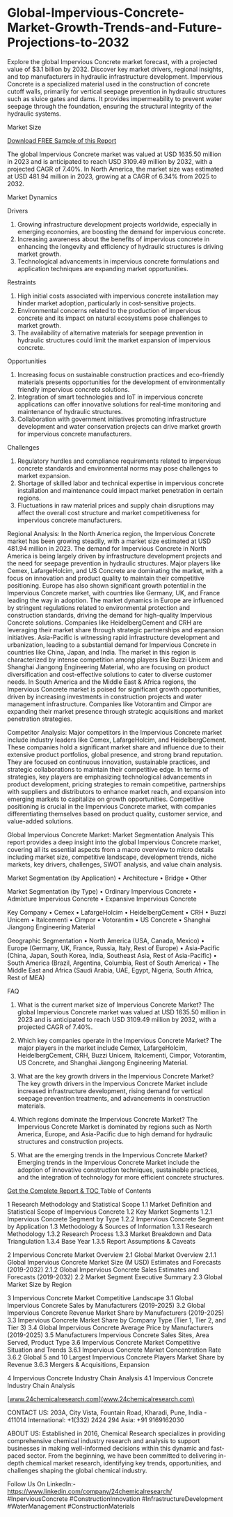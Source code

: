 # Global-Impervious-Concrete-Market-Growth-Trends-and-Future-Projections-to-2032
Explore the global Impervious Concrete market forecast, with a projected value of $3.1 billion by 2032. Discover key market drivers, regional insights, and top manufacturers in hydraulic infrastructure development.
Impervious Concrete is a specialized material used in the construction of concrete cutoff walls, primarily for vertical seepage prevention in hydraulic structures such as sluice gates and dams. It provides impermeability to prevent water seepage through the foundation, ensuring the structural integrity of the hydraulic systems.

Market Size

[Download FREE Sample of this Report ]([url](https://www.24chemicalresearch.com/download-sample/288380/global-impervious-concrete-forecast-market-2025-2032-588))  

The global Impervious Concrete market was valued at USD 1635.50 million in 2023 and is anticipated to reach USD 3109.49 million by 2032, with a projected CAGR of 7.40%.
In North America, the market size was estimated at USD 481.94 million in 2023, growing at a CAGR of 6.34% from 2025 to 2032.

Market Dynamics

Drivers
1. Growing infrastructure development projects worldwide, especially in emerging economies, are boosting the demand for impervious concrete.
2. Increasing awareness about the benefits of impervious concrete in enhancing the longevity and efficiency of hydraulic structures is driving market growth.
3. Technological advancements in impervious concrete formulations and application techniques are expanding market opportunities.

Restraints
1. High initial costs associated with impervious concrete installation may hinder market adoption, particularly in cost-sensitive projects.
2. Environmental concerns related to the production of impervious concrete and its impact on natural ecosystems pose challenges to market growth.
3. The availability of alternative materials for seepage prevention in hydraulic structures could limit the market expansion of impervious concrete.

Opportunities
1. Increasing focus on sustainable construction practices and eco-friendly materials presents opportunities for the development of environmentally friendly impervious concrete solutions.
2. Integration of smart technologies and IoT in impervious concrete applications can offer innovative solutions for real-time monitoring and maintenance of hydraulic structures.
3. Collaboration with government initiatives promoting infrastructure development and water conservation projects can drive market growth for impervious concrete manufacturers.

Challenges
1. Regulatory hurdles and compliance requirements related to impervious concrete standards and environmental norms may pose challenges to market expansion.
2. Shortage of skilled labor and technical expertise in impervious concrete installation and maintenance could impact market penetration in certain regions.
3. Fluctuations in raw material prices and supply chain disruptions may affect the overall cost structure and market competitiveness for impervious concrete manufacturers.

Regional Analysis:
In the North America region, the Impervious Concrete market has been growing steadily, with a market size estimated at USD 481.94 million in 2023. The demand for Impervious Concrete in North America is being largely driven by infrastructure development projects and the need for seepage prevention in hydraulic structures. Major players like Cemex, LafargeHolcim, and US Concrete are dominating the market, with a focus on innovation and product quality to maintain their competitive positioning.
Europe has also shown significant growth potential in the Impervious Concrete market, with countries like Germany, UK, and France leading the way in adoption. The market dynamics in Europe are influenced by stringent regulations related to environmental protection and construction standards, driving the demand for high-quality Impervious Concrete solutions. Companies like HeidelbergCement and CRH are leveraging their market share through strategic partnerships and expansion initiatives.
Asia-Pacific is witnessing rapid infrastructure development and urbanization, leading to a substantial demand for Impervious Concrete in countries like China, Japan, and India. The market in this region is characterized by intense competition among players like Buzzi Unicem and Shanghai Jiangong Engineering Material, who are focusing on product diversification and cost-effective solutions to cater to diverse customer needs.
In South America and the Middle East & Africa regions, the Impervious Concrete market is poised for significant growth opportunities, driven by increasing investments in construction projects and water management infrastructure. Companies like Votorantim and Cimpor are expanding their market presence through strategic acquisitions and market penetration strategies.

Competitor Analysis:
Major competitors in the Impervious Concrete market include industry leaders like Cemex, LafargeHolcim, and HeidelbergCement. These companies hold a significant market share and influence due to their extensive product portfolios, global presence, and strong brand reputation. They are focused on continuous innovation, sustainable practices, and strategic collaborations to maintain their competitive edge.
In terms of strategies, key players are emphasizing technological advancements in product development, pricing strategies to remain competitive, partnerships with suppliers and distributors to enhance market reach, and expansion into emerging markets to capitalize on growth opportunities. Competitive positioning is crucial in the Impervious Concrete market, with companies differentiating themselves based on product quality, customer service, and value-added solutions.

Global Impervious Concrete Market: Market Segmentation Analysis
This report provides a deep insight into the global Impervious Concrete market, covering all its essential aspects from a macro overview to micro details including market size, competitive landscape, development trends, niche markets, key drivers, challenges, SWOT analysis, and value chain analysis.

Market Segmentation (by Application)
•	Architecture
•	Bridge
•	Other

Market Segmentation (by Type)
•	Ordinary Impervious Concrete
•	Admixture Impervious Concrete
•	Expansive Impervious Concrete

Key Company
•	Cemex
•	LafargeHolcim
•	HeidelbergCement
•	CRH
•	Buzzi Unicem
•	Italcementi
•	Cimpor
•	Votorantim
•	US Concrete
•	Shanghai Jiangong Engineering Material

Geographic Segmentation
•	North America (USA, Canada, Mexico)
•	Europe (Germany, UK, France, Russia, Italy, Rest of Europe)
•	Asia-Pacific (China, Japan, South Korea, India, Southeast Asia, Rest of Asia-Pacific)
•	South America (Brazil, Argentina, Columbia, Rest of South America)
•	The Middle East and Africa (Saudi Arabia, UAE, Egypt, Nigeria, South Africa, Rest of MEA)

FAQ 

01. What is the current market size of Impervious Concrete Market?
The global Impervious Concrete market was valued at USD 1635.50 million in 2023 and is anticipated to reach USD 3109.49 million by 2032, with a projected CAGR of 7.40%.

02. Which key companies operate in the Impervious Concrete Market?
The major players in the market include Cemex, LafargeHolcim, HeidelbergCement, CRH, Buzzi Unicem, Italcementi, Cimpor, Votorantim, US Concrete, and Shanghai Jiangong Engineering Material.

03. What are the key growth drivers in the Impervious Concrete Market?
The key growth drivers in the Impervious Concrete Market include increased infrastructure development, rising demand for vertical seepage prevention treatments, and advancements in construction materials.

04. Which regions dominate the Impervious Concrete Market?
The Impervious Concrete Market is dominated by regions such as North America, Europe, and Asia-Pacific due to high demand for hydraulic structures and construction projects.

05. What are the emerging trends in the Impervious Concrete Market?
Emerging trends in the Impervious Concrete Market include the adoption of innovative construction techniques, sustainable practices, and the integration of technology for more efficient concrete structures.

[Get the Complete Report & TOC 
]([url](https://www.24chemicalresearch.com/reports/288380/global-impervious-concrete-forecast-market-2025-2032-588))
Table of Contents

1 Research Methodology and Statistical Scope
1.1 Market Definition and Statistical Scope of Impervious Concrete
1.2 Key Market Segments
1.2.1 Impervious Concrete Segment by Type
1.2.2 Impervious Concrete Segment by Application
1.3 Methodology & Sources of Information
1.3.1 Research Methodology
1.3.2 Research Process
1.3.3 Market Breakdown and Data Triangulation
1.3.4 Base Year
1.3.5 Report Assumptions & Caveats

2 Impervious Concrete Market Overview
2.1 Global Market Overview
2.1.1 Global Impervious Concrete Market Size (M USD) Estimates and Forecasts (2019-2032)
2.1.2 Global Impervious Concrete Sales Estimates and Forecasts (2019-2032)
2.2 Market Segment Executive Summary
2.3 Global Market Size by Region

3 Impervious Concrete Market Competitive Landscape
3.1 Global Impervious Concrete Sales by Manufacturers (2019-2025)
3.2 Global Impervious Concrete Revenue Market Share by Manufacturers (2019-2025)
3.3 Impervious Concrete Market Share by Company Type (Tier 1, Tier 2, and Tier 3)
3.4 Global Impervious Concrete Average Price by Manufacturers (2019-2025)
3.5 Manufacturers Impervious Concrete Sales Sites, Area Served, Product Type
3.6 Impervious Concrete Market Competitive Situation and Trends
3.6.1 Impervious Concrete Market Concentration Rate
3.6.2 Global 5 and 10 Largest Impervious Concrete Players Market Share by Revenue
3.6.3 Mergers & Acquisitions, Expansion

4 Impervious Concrete Industry Chain Analysis
4.1 Impervious Concrete Industry Chain Analysis

[www.24chemicalresearch.com](www.24chemicalresearch.com)

CONTACT US:
203A, City Vista, Fountain Road, Kharadi, Pune, India - 411014
International: +1(332) 2424 294
Asia: +91 9169162030

ABOUT US:
Established in 2016, Chemical Research specializes in providing comprehensive chemical industry research and analysis to support businesses in making well-informed decisions within this dynamic and fast-paced sector. From the beginning, we have been committed to delivering in-depth chemical market research, identifying key trends, opportunities, and challenges shaping the global chemical industry.


Follow Us On LinkedIn:-  
[https://www.linkedin.com/company/24chemicalresearch/
]([url](https://www.linkedin.com/company/24chemicalresearch/))
#InperviousConcrete #ConstructionInnovation #InfrastructureDevelopment #WaterManagement #ConstructionMaterials
